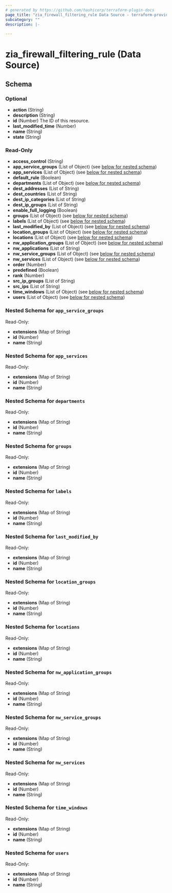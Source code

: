 ```yaml
---
# generated by https://github.com/hashicorp/terraform-plugin-docs
page_title: "zia_firewall_filtering_rule Data Source - terraform-provider-zia"
subcategory: ""
description: |-
  
---
```


# zia_firewall_filtering_rule (Data Source)





<!-- schema generated by tfplugindocs -->
## Schema

### Optional

- **action** (String)
- **description** (String)
- **id** (Number) The ID of this resource.
- **last_modified_time** (Number)
- **name** (String)
- **state** (String)

### Read-Only

- **access_control** (String)
- **app_service_groups** (List of Object) (see [below for nested schema](#nestedatt--app_service_groups))
- **app_services** (List of Object) (see [below for nested schema](#nestedatt--app_services))
- **default_rule** (Boolean)
- **departments** (List of Object) (see [below for nested schema](#nestedatt--departments))
- **dest_addresses** (List of String)
- **dest_countries** (List of String)
- **dest_ip_categories** (List of String)
- **dest_ip_groups** (List of String)
- **enable_full_logging** (Boolean)
- **groups** (List of Object) (see [below for nested schema](#nestedatt--groups))
- **labels** (List of Object) (see [below for nested schema](#nestedatt--labels))
- **last_modified_by** (List of Object) (see [below for nested schema](#nestedatt--last_modified_by))
- **location_groups** (List of Object) (see [below for nested schema](#nestedatt--location_groups))
- **locations** (List of Object) (see [below for nested schema](#nestedatt--locations))
- **nw_application_groups** (List of Object) (see [below for nested schema](#nestedatt--nw_application_groups))
- **nw_applications** (List of String)
- **nw_service_groups** (List of Object) (see [below for nested schema](#nestedatt--nw_service_groups))
- **nw_services** (List of Object) (see [below for nested schema](#nestedatt--nw_services))
- **order** (Number)
- **predefined** (Boolean)
- **rank** (Number)
- **src_ip_groups** (List of String)
- **src_ips** (List of String)
- **time_windows** (List of Object) (see [below for nested schema](#nestedatt--time_windows))
- **users** (List of Object) (see [below for nested schema](#nestedatt--users))

<a id="nestedatt--app_service_groups"></a>
### Nested Schema for `app_service_groups`

Read-Only:

- **extensions** (Map of String)
- **id** (Number)
- **name** (String)


<a id="nestedatt--app_services"></a>
### Nested Schema for `app_services`

Read-Only:

- **extensions** (Map of String)
- **id** (Number)
- **name** (String)


<a id="nestedatt--departments"></a>
### Nested Schema for `departments`

Read-Only:

- **extensions** (Map of String)
- **id** (Number)
- **name** (String)


<a id="nestedatt--groups"></a>
### Nested Schema for `groups`

Read-Only:

- **extensions** (Map of String)
- **id** (Number)
- **name** (String)


<a id="nestedatt--labels"></a>
### Nested Schema for `labels`

Read-Only:

- **extensions** (Map of String)
- **id** (Number)
- **name** (String)


<a id="nestedatt--last_modified_by"></a>
### Nested Schema for `last_modified_by`

Read-Only:

- **extensions** (Map of String)
- **id** (Number)
- **name** (String)


<a id="nestedatt--location_groups"></a>
### Nested Schema for `location_groups`

Read-Only:

- **extensions** (Map of String)
- **id** (Number)
- **name** (String)


<a id="nestedatt--locations"></a>
### Nested Schema for `locations`

Read-Only:

- **extensions** (Map of String)
- **id** (Number)
- **name** (String)


<a id="nestedatt--nw_application_groups"></a>
### Nested Schema for `nw_application_groups`

Read-Only:

- **extensions** (Map of String)
- **id** (Number)
- **name** (String)


<a id="nestedatt--nw_service_groups"></a>
### Nested Schema for `nw_service_groups`

Read-Only:

- **extensions** (Map of String)
- **id** (Number)
- **name** (String)


<a id="nestedatt--nw_services"></a>
### Nested Schema for `nw_services`

Read-Only:

- **extensions** (Map of String)
- **id** (Number)
- **name** (String)


<a id="nestedatt--time_windows"></a>
### Nested Schema for `time_windows`

Read-Only:

- **extensions** (Map of String)
- **id** (Number)
- **name** (String)


<a id="nestedatt--users"></a>
### Nested Schema for `users`

Read-Only:

- **extensions** (Map of String)
- **id** (Number)
- **name** (String)


